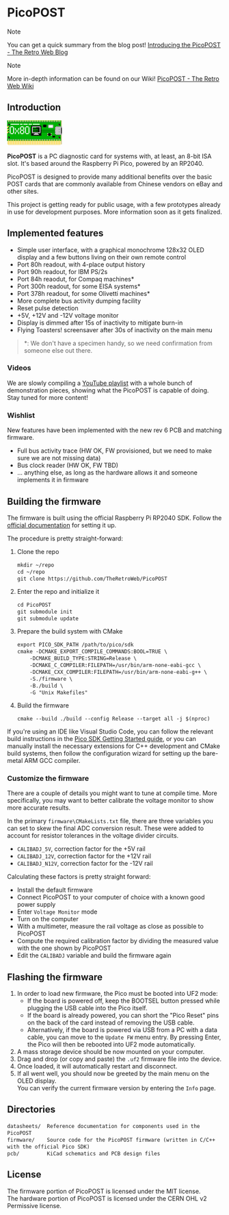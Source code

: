 # PicoPOST

> [!NOTE]
> You can get a quick summary from the blog post! [Introducing the PicoPOST - The Retro Web Blog](https://blog.theretroweb.com/2023/01/03/introducing-the-picopost/)

> [!NOTE]
> More in-depth information can be found on our Wiki! [PicoPOST - The Retro Web Wiki](https://wiki.theretroweb.com/index.php?title=PicoPOST)

## Introduction

![PicoPOST Logo](/readme_files/logo.png)

**PicoPOST** is a PC diagnostic card for systems with, at least, an 8-bit ISA slot. It's based around the Raspberry Pi
Pico, powered by an RP2040.

PicoPOST is designed to provide many additional benefits over the basic POST cards that are commonly available from
Chinese vendors on eBay and other sites.

This project is getting ready for public usage, with a few prototypes already in use for development purposes. More
information soon as it gets finalized.

## Implemented features

- Simple user interface, with a graphical monochrome 128x32 OLED display and a few buttons living on their own remote
  control
- Port 80h readout, with 4-place output history
- Port 90h readout, for IBM PS/2s
- Port 84h reaodut, for Compaq machines*
- Port 300h readout, for some EISA systems*
- Port 378h readout, for some Olivetti machines*
- More complete bus activity dumping facility
- Reset pulse detection
- +5V, +12V and -12V voltage monitor
- Display is dimmed after 15s of inactivity to mitigate burn-in
- Flying Toasters! screensaver after 30s of inactivity on the main menu

> *: We don't have a specimen handy, so we need confirmation from someone else out there.

### Videos

We are slowly compiling a [YouTube playlist](https://www.youtube.com/playlist?list=PLejCJef6DKnVJob0ycztrpl9FoBufaOPA) with a whole bunch of demonstration pieces, showing what the PicoPOST is capable of doing.\
Stay tuned for more content!

### Wishlist

New features have been implemented with the new rev 6 PCB and matching firmware.
- Full bus activity trace (HW OK, FW provisioned, but we need to make sure we are not missing data)
- Bus clock reader (HW OK, FW TBD)
- ... anything else, as long as the hardware allows it and someone implements it in firmware

## Building the firmware

The firmware is built using the official Raspberry Pi RP2040 SDK. Follow the
[official documentation](https://github.com/raspberrypi/pico-sdk#quick-start-your-own-project) for setting it up.

The procedure is pretty straight-forward:
1. Clone the repo
   ```
   mkdir ~/repo
   cd ~/repo
   git clone https://github.com/TheRetroWeb/PicoPOST
   ```
2. Enter the repo and initialize it
   ```
   cd PicoPOST
   git submodule init
   git submodule update
   ```
3. Prepare the build system with CMake
   ```
   export PICO_SDK_PATH /path/to/pico/sdk
   cmake -DCMAKE_EXPORT_COMPILE_COMMANDS:BOOL=TRUE \
       -DCMAKE_BUILD_TYPE:STRING=Release \
       -DCMAKE_C_COMPILER:FILEPATH=/usr/bin/arm-none-eabi-gcc \
       -DCMAKE_CXX_COMPILER:FILEPATH=/usr/bin/arm-none-eabi-g++ \
       -S./firmware \
       -B./build \
       -G "Unix Makefiles"
   ```
4. Build the firmware
   ```
   cmake --build ./build --config Release --target all -j $(nproc)
   ```

If you're using an IDE like Visual Studio Code, you can follow the relevant build instructions in the
[Pico SDK Getting Started guide](https://datasheets.raspberrypi.com/pico/getting-started-with-pico.pdf), or you can
manually install the necessary extensions for C++ development and CMake build systems, then follow the configuration 
wizard for setting up the bare-metal ARM GCC compiler.

### Customize the firmware

There are a couple of details you might want to tune at compile time. More specifically, you may want to better calibrate
the voltage monitor to show more accurate results.

In the primary `firmware\CMakeLists.txt` file, there are three variables you can set to skew the final ADC conversion result. These were added to account for resistor tolerances in the voltage divider circuits.
- `CALIBADJ_5V`, correction factor for the +5V rail
- `CALIBADJ_12V`, correction factor for the +12V rail
- `CALIBADJ_N12V`, correction factor for the -12V rail

Calculating these factors is pretty straight forward:
- Install the default firmware
- Connect PicoPOST to your computer of choice with a known good power supply
- Enter `Voltage Monitor` mode
- Turn on the computer
- With a multimeter, measure the rail voltage as close as possible to PicoPOST
- Compute the required calibration factor by dividing the measured value with the one shown by PicoPOST
- Edit the `CALIBADJ` variable and build the firmware again

## Flashing the firmware

1. In order to load new firmware, the Pico must be booted into UF2 mode:
   - If the board is powered off, keep the BOOTSEL button pressed while plugging the USB cable into the Pico itself.
   - If the board is already powered, you can short the "Pico Reset" pins on the back of the card instead of removing the USB cable.
   - Alternatively, if the board is powered via USB from a PC with a data cable, you can move to the `Update FW` menu entry. By pressing Enter, the Pico will then be rebooted into UF2 mode automatically.
2. A mass storage device should be now mounted on your computer.
3. Drag and drop (or copy and paste) the `.uf2` firmware file into the device.
4. Once loaded, it will automatically restart and disconnect.
5. If all went well, you should now be greeted by the main menu on the OLED display.\
   You can verify the current firmware version by entering the `Info` page.

## Directories

```
datasheets/  Reference documentation for components used in the PicoPOST
firmware/    Source code for the PicoPOST firmware (written in C/C++ with the official Pico SDK)
pcb/         KiCad schematics and PCB design files
```

## License

The firmware portion of PicoPOST is licensed under the MIT license.\
The hardware portion of PicoPOST is licensed under the CERN OHL v2 Permissive license.
